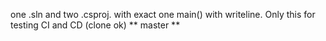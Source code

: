 one .sln and two .csproj.  with exact one main() with writeline. 
Only this for testing CI and CD (clone ok)  ** master **